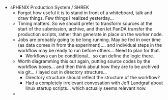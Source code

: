 - sPHENIX Production System / SHREK
	- Forgot how useful it is to stand in front of a whiteboard, talk and draw things.  Few things I realized yesterday...
	- Timing matters.  So we should prefer to transform sources at the start of the submission, archive, and then let PanDA transfer the production scripts, rather than generate in place on the worker node.
	- Jobs are probably going to be long running.  May be fed in over time (as data comes in from the experiment).... and individual steps in the workflow may be ready to run before others... Need to plan for that.
		- Workflows can be conditional... so can define the logic there.
	- Worth diagramming this out again, putting source codes by the workflow boxes... and then think about how they are to be archived via git... / layed out in directory structure...
		- Directory structure should reflect the structure of the workflow?
		- Had a completely irrelevant convesation with Jeff Landgraf about linux startup scripts... which actually seems relevant now.  
	- 